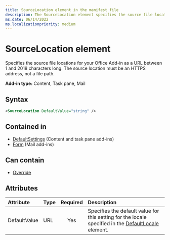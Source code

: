 ```yaml
---
title: SourceLocation element in the manifest file
description: The SourceLocation element specifies the source file locations for your Office Add-in.
ms.date: 06/14/2022
ms.localizationpriority: medium
---
```


# SourceLocation element

Specifies the source file locations for your Office Add-in as a URL between 1 and 2018 characters long. The source location must be an HTTPS address, not a file path.

**Add-in type:** Content, Task pane, Mail

## Syntax

```XML
<SourceLocation DefaultValue="string" />
```

## Contained in

- [DefaultSettings](defaultsettings.md) (Content and task pane add-ins)
- [Form](form.md) (Mail add-ins)

## Can contain

- [Override](override.md)

## Attributes

|Attribute|Type|Required|Description|
|:-----|:-----|:-----:|:-----|
|DefaultValue|URL|Yes|Specifies the default value for this setting for the locale specified in the [DefaultLocale](defaultlocale.md) element.|

